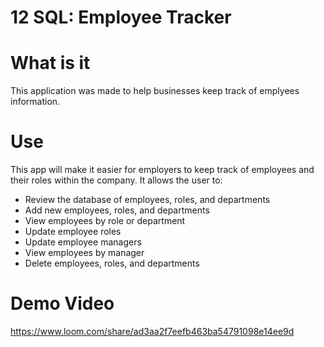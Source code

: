 # 12 SQL: Employee Tracker

# What is it
This application was made to help businesses keep track of emplyees information.

# Use
This app will make it easier for employers to keep track of employees and their roles within the company. 
It allows the user to:
* Review the database of employees, roles, and departments
* Add new employees, roles, and departments
* View employees by role or department
* Update employee roles
* Update employee managers
* View employees by manager
* Delete employees, roles, and departments


# Demo Video
https://www.loom.com/share/ad3aa2f7eefb463ba54791098e14ee9d



